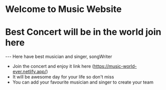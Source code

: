 # Welcome to Music Website 

# Best Concert will be in the world join here

--- Here have best musician and singer, songWriter 
- Join the concert and enjoy it link here (https://music-world-ever.netlify.app/)
- It will be awesome day for your life so don't miss
- You can add your favourite musician and singer to create your team
